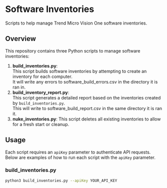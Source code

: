 # Software Inventories

Scripts to help manage Trend Micro Vision One software inventories.

## Overview

This repository contains three Python scripts to manage software inventories:

1. **build_inventories.py**: <br>This script builds software inventories by attempting to create an inventory for each computer. <br>
   It will write any errors to software_build_errors.csv in the directory it is ran in.<br>
2. **build_inventory_report.py**: <br>This script generates a detailed report based on the inventories created by `build_inventories.py`.<br>
   This will write to software_build_report.csv in the same directory it is ran it.<br>
3. **nuke_inventories.py**: This script deletes all existing inventories to allow for a fresh start or cleanup.

## Usage

Each script requires an `apiKey` parameter to authenticate API requests. Below are examples of how to run each script with the `apiKey` parameter.

### build_inventories.py

```sh
python3 build_inventories.py --apiKey YOUR_API_KEY
